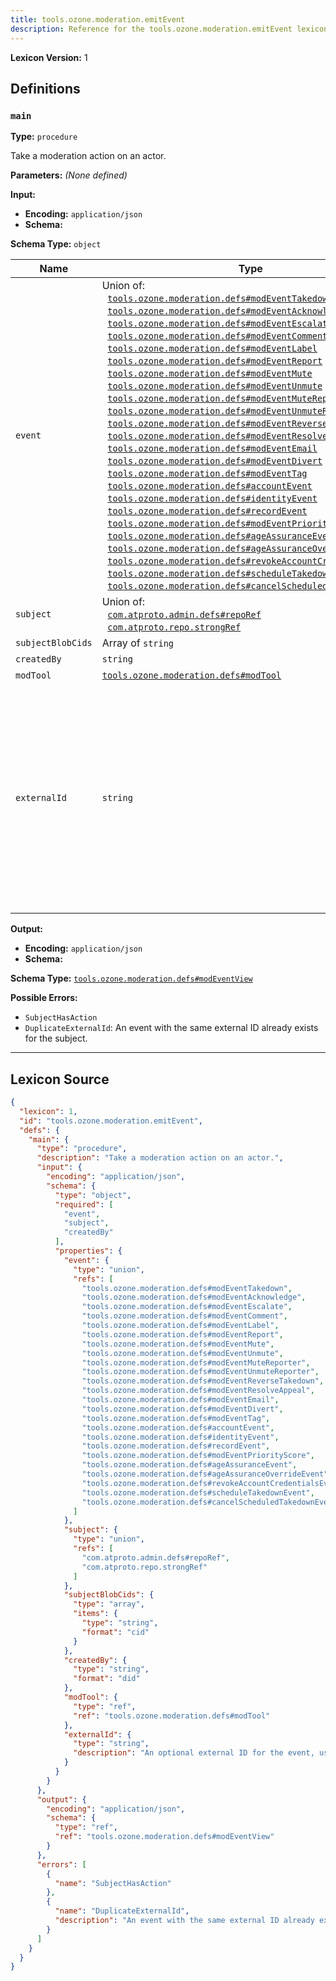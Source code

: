 ```yaml
---
title: tools.ozone.moderation.emitEvent
description: Reference for the tools.ozone.moderation.emitEvent lexicon
---
```

**Lexicon Version:** 1

## Definitions

<a name="main"></a>
### `main`

**Type:** `procedure`

Take a moderation action on an actor.

**Parameters:** _(None defined)_

**Input:**

- **Encoding:** `application/json`
- **Schema:**

**Schema Type:** `object`

| Name | Type | Req'd  | Description | Constraints |
|------|------|----------|-------------|-------------|
| `event` | Union of:<br/>&nbsp;&nbsp;[`tools.ozone.moderation.defs#modEventTakedown`](/lexicons/tools/ozone/moderation/tools-ozone-moderation-defs#modeventtakedown)<br/>&nbsp;&nbsp;[`tools.ozone.moderation.defs#modEventAcknowledge`](/lexicons/tools/ozone/moderation/tools-ozone-moderation-defs#modeventacknowledge)<br/>&nbsp;&nbsp;[`tools.ozone.moderation.defs#modEventEscalate`](/lexicons/tools/ozone/moderation/tools-ozone-moderation-defs#modeventescalate)<br/>&nbsp;&nbsp;[`tools.ozone.moderation.defs#modEventComment`](/lexicons/tools/ozone/moderation/tools-ozone-moderation-defs#modeventcomment)<br/>&nbsp;&nbsp;[`tools.ozone.moderation.defs#modEventLabel`](/lexicons/tools/ozone/moderation/tools-ozone-moderation-defs#modeventlabel)<br/>&nbsp;&nbsp;[`tools.ozone.moderation.defs#modEventReport`](/lexicons/tools/ozone/moderation/tools-ozone-moderation-defs#modeventreport)<br/>&nbsp;&nbsp;[`tools.ozone.moderation.defs#modEventMute`](/lexicons/tools/ozone/moderation/tools-ozone-moderation-defs#modeventmute)<br/>&nbsp;&nbsp;[`tools.ozone.moderation.defs#modEventUnmute`](/lexicons/tools/ozone/moderation/tools-ozone-moderation-defs#modeventunmute)<br/>&nbsp;&nbsp;[`tools.ozone.moderation.defs#modEventMuteReporter`](/lexicons/tools/ozone/moderation/tools-ozone-moderation-defs#modeventmutereporter)<br/>&nbsp;&nbsp;[`tools.ozone.moderation.defs#modEventUnmuteReporter`](/lexicons/tools/ozone/moderation/tools-ozone-moderation-defs#modeventunmutereporter)<br/>&nbsp;&nbsp;[`tools.ozone.moderation.defs#modEventReverseTakedown`](/lexicons/tools/ozone/moderation/tools-ozone-moderation-defs#modeventreversetakedown)<br/>&nbsp;&nbsp;[`tools.ozone.moderation.defs#modEventResolveAppeal`](/lexicons/tools/ozone/moderation/tools-ozone-moderation-defs#modeventresolveappeal)<br/>&nbsp;&nbsp;[`tools.ozone.moderation.defs#modEventEmail`](/lexicons/tools/ozone/moderation/tools-ozone-moderation-defs#modeventemail)<br/>&nbsp;&nbsp;[`tools.ozone.moderation.defs#modEventDivert`](/lexicons/tools/ozone/moderation/tools-ozone-moderation-defs#modeventdivert)<br/>&nbsp;&nbsp;[`tools.ozone.moderation.defs#modEventTag`](/lexicons/tools/ozone/moderation/tools-ozone-moderation-defs#modeventtag)<br/>&nbsp;&nbsp;[`tools.ozone.moderation.defs#accountEvent`](/lexicons/tools/ozone/moderation/tools-ozone-moderation-defs#accountevent)<br/>&nbsp;&nbsp;[`tools.ozone.moderation.defs#identityEvent`](/lexicons/tools/ozone/moderation/tools-ozone-moderation-defs#identityevent)<br/>&nbsp;&nbsp;[`tools.ozone.moderation.defs#recordEvent`](/lexicons/tools/ozone/moderation/tools-ozone-moderation-defs#recordevent)<br/>&nbsp;&nbsp;[`tools.ozone.moderation.defs#modEventPriorityScore`](/lexicons/tools/ozone/moderation/tools-ozone-moderation-defs#modeventpriorityscore)<br/>&nbsp;&nbsp;[`tools.ozone.moderation.defs#ageAssuranceEvent`](/lexicons/tools/ozone/moderation/tools-ozone-moderation-defs#ageassuranceevent)<br/>&nbsp;&nbsp;[`tools.ozone.moderation.defs#ageAssuranceOverrideEvent`](/lexicons/tools/ozone/moderation/tools-ozone-moderation-defs#ageassuranceoverrideevent)<br/>&nbsp;&nbsp;[`tools.ozone.moderation.defs#revokeAccountCredentialsEvent`](/lexicons/tools/ozone/moderation/tools-ozone-moderation-defs#revokeaccountcredentialsevent)<br/>&nbsp;&nbsp;[`tools.ozone.moderation.defs#scheduleTakedownEvent`](/lexicons/tools/ozone/moderation/tools-ozone-moderation-defs#scheduletakedownevent)<br/>&nbsp;&nbsp;[`tools.ozone.moderation.defs#cancelScheduledTakedownEvent`](/lexicons/tools/ozone/moderation/tools-ozone-moderation-defs#cancelscheduledtakedownevent) | ✅  |  |  |
| `subject` | Union of:<br/>&nbsp;&nbsp;[`com.atproto.admin.defs#repoRef`](/lexicons/com/atproto/admin/com-atproto-admin-defs#reporef)<br/>&nbsp;&nbsp;[`com.atproto.repo.strongRef`](/lexicons/com/atproto/repo/com-atproto-repo-strongref) | ✅  |  |  |
| `subjectBlobCids` | Array of `string` | ❌  |  |  |
| `createdBy` | `string` | ✅  |  | Format: `did` |
| `modTool` | [`tools.ozone.moderation.defs#modTool`](/lexicons/tools/ozone/moderation/tools-ozone-moderation-defs#modtool) | ❌  |  |  |
| `externalId` | `string` | ❌  | An optional external ID for the event, used to deduplicate events from external systems. Fails when an event of same type with the same external ID exists for the same subject. |  |
**Output:**

- **Encoding:** `application/json`
- **Schema:**

**Schema Type:** [`tools.ozone.moderation.defs#modEventView`](/lexicons/tools/ozone/moderation/tools-ozone-moderation-defs#modeventview)


**Possible Errors:**

- `SubjectHasAction`
- `DuplicateExternalId`: An event with the same external ID already exists for the subject.

---

## Lexicon Source
```json
{
  "lexicon": 1,
  "id": "tools.ozone.moderation.emitEvent",
  "defs": {
    "main": {
      "type": "procedure",
      "description": "Take a moderation action on an actor.",
      "input": {
        "encoding": "application/json",
        "schema": {
          "type": "object",
          "required": [
            "event",
            "subject",
            "createdBy"
          ],
          "properties": {
            "event": {
              "type": "union",
              "refs": [
                "tools.ozone.moderation.defs#modEventTakedown",
                "tools.ozone.moderation.defs#modEventAcknowledge",
                "tools.ozone.moderation.defs#modEventEscalate",
                "tools.ozone.moderation.defs#modEventComment",
                "tools.ozone.moderation.defs#modEventLabel",
                "tools.ozone.moderation.defs#modEventReport",
                "tools.ozone.moderation.defs#modEventMute",
                "tools.ozone.moderation.defs#modEventUnmute",
                "tools.ozone.moderation.defs#modEventMuteReporter",
                "tools.ozone.moderation.defs#modEventUnmuteReporter",
                "tools.ozone.moderation.defs#modEventReverseTakedown",
                "tools.ozone.moderation.defs#modEventResolveAppeal",
                "tools.ozone.moderation.defs#modEventEmail",
                "tools.ozone.moderation.defs#modEventDivert",
                "tools.ozone.moderation.defs#modEventTag",
                "tools.ozone.moderation.defs#accountEvent",
                "tools.ozone.moderation.defs#identityEvent",
                "tools.ozone.moderation.defs#recordEvent",
                "tools.ozone.moderation.defs#modEventPriorityScore",
                "tools.ozone.moderation.defs#ageAssuranceEvent",
                "tools.ozone.moderation.defs#ageAssuranceOverrideEvent",
                "tools.ozone.moderation.defs#revokeAccountCredentialsEvent",
                "tools.ozone.moderation.defs#scheduleTakedownEvent",
                "tools.ozone.moderation.defs#cancelScheduledTakedownEvent"
              ]
            },
            "subject": {
              "type": "union",
              "refs": [
                "com.atproto.admin.defs#repoRef",
                "com.atproto.repo.strongRef"
              ]
            },
            "subjectBlobCids": {
              "type": "array",
              "items": {
                "type": "string",
                "format": "cid"
              }
            },
            "createdBy": {
              "type": "string",
              "format": "did"
            },
            "modTool": {
              "type": "ref",
              "ref": "tools.ozone.moderation.defs#modTool"
            },
            "externalId": {
              "type": "string",
              "description": "An optional external ID for the event, used to deduplicate events from external systems. Fails when an event of same type with the same external ID exists for the same subject."
            }
          }
        }
      },
      "output": {
        "encoding": "application/json",
        "schema": {
          "type": "ref",
          "ref": "tools.ozone.moderation.defs#modEventView"
        }
      },
      "errors": [
        {
          "name": "SubjectHasAction"
        },
        {
          "name": "DuplicateExternalId",
          "description": "An event with the same external ID already exists for the subject."
        }
      ]
    }
  }
}
```
